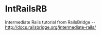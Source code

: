 IntRailsRB
==========

Intermediate Rails tutorial from RailsBridge -- http://docs.railsbridge.org/intermediate-rails/ 

